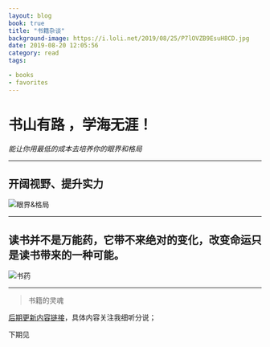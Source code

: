 ```yaml
---
layout: blog
book: true
title: "书籍杂谈"
background-image: https://i.loli.net/2019/08/25/P7lOVZB9EsuH8CD.jpg
date: 2019-08-20 12:05:56
category: read
tags:

- books
- favorites
---
```


# 书山有路 ，学海无涯！

*能让你用最低的成本去培养你的眼界和格局*

****
## 开阔视野、提升实力

![眼界&格局](https://i.loli.net/2019/08/25/Vqnv6iwrplztHBT.jpg)

****


## 读书并不是万能药，它带不来绝对的变化，改变命运只是读书带来的一种可能。
![书药](https://i.loli.net/2019/08/25/P7lOVZB9EsuH8CD.jpg)

****

> 书籍的灵魂

[后期更新内容链接](http://heyixin.top)，具体内容关注我细听分说；

下期见
